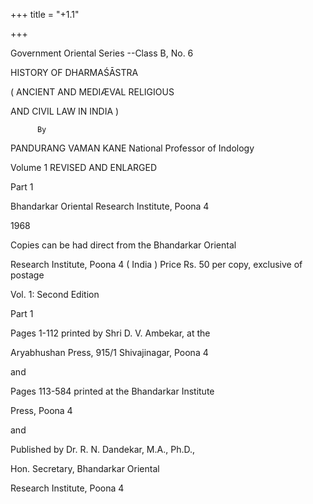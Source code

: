 +++
title = "+1.1"

+++




Government Oriental Series --Class B, No. 6

HISTORY OF DHARMAŚĀSTRA

( ANCIENT AND MEDIÆVAL RELIGIOUS

AND CIVIL LAW IN INDIA )

          By

PANDURANG VAMAN KANE National Professor of Indology

Volume 1 REVISED AND ENLARGED

Part 1

Bhandarkar Oriental Research Institute, Poona 4

1968

Copies can be had direct from the Bhandarkar Oriental

Research Institute, Poona 4 ( India ) Price Rs. 50 per copy, exclusive of postage

Vol. 1: Second Edition

Part 1

Pages 1-112 printed by Shri D. V. Ambekar, at the

Aryabhushan Press, 915/1 Shivajinagar, Poona 4

and

Pages 113-584 printed at the Bhandarkar Institute

Press, Poona 4

and

Published by Dr. R. N. Dandekar, M.A., Ph.D.,

Hon. Secretary, Bhandarkar Oriental

Research Institute, Poona 4
